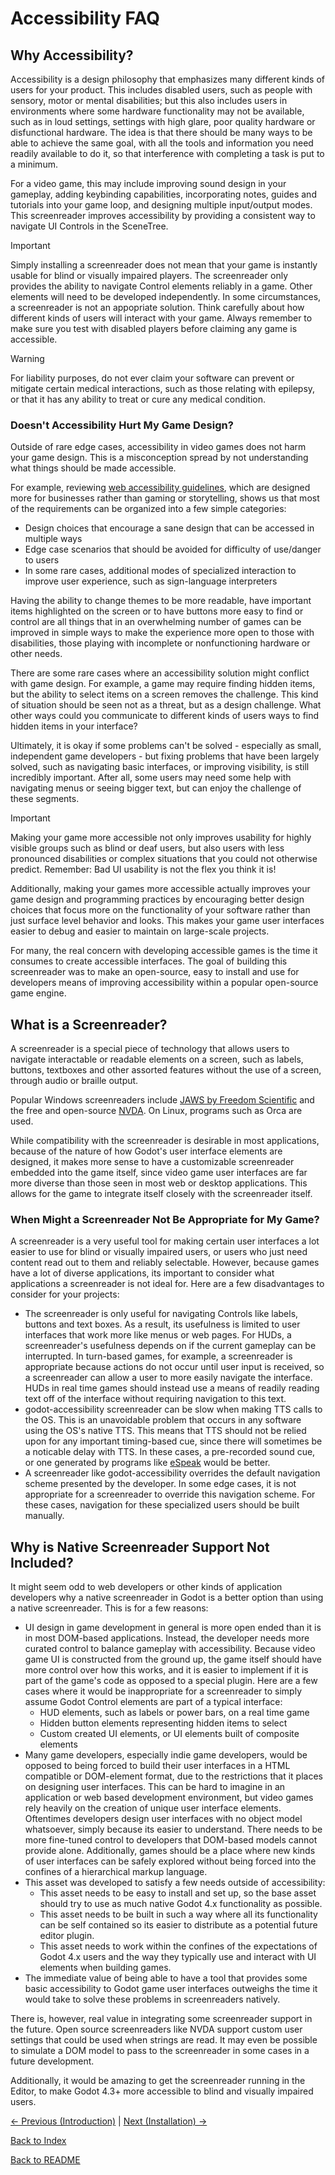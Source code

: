 # Accessibility FAQ

## Why Accessibility?

Accessibility is a design philosophy that emphasizes many different kinds of users for your product. This includes disabled users, such as people with sensory, motor or mental disabilities; but this also includes users in environments where some hardware functionality may not be available, such as in loud settings, settings with high glare, poor quality hardware or disfunctional hardware. The idea is that there should be many ways to be able to achieve the same goal, with all the tools and information you need readily available to do it, so that interference with completing a task is put to a minimum.

For a video game, this may include improving sound design in your gameplay, adding keybinding capabilities, incorporating notes, guides and tutorials into your game loop, and designing multiple input/output modes. This screenreader improves accessibility by providing a consistent way to navigate UI Controls in the SceneTree.

> [!IMPORTANT]  
> Simply installing a screenreader does not mean that your game is instantly usable for blind or visually impaired players. The screenreader only provides the ability to navigate Control elements reliably in a game. Other elements will need to be developed independently. In some circumstances, a screenreader is not an appopriate solution. Think carefully about how different kinds of users will interact with your game. Always remember to make sure you test with disabled players before claiming any game is accessible.

> [!WARNING]  
> For liability purposes, do not ever claim your software can prevent or mitigate certain medical interactions, such as those relating with epilepsy, or that it has any ability to treat or cure any medical condition.

### Doesn't Accessibility Hurt My Game Design?

Outside of rare edge cases, accessibility in video games does not harm your game design. This is a misconception spread by not understanding what things should be made accessible. 

For example, reviewing [web accessibility guidelines](https://www.w3.org/TR/WCAG22/), which are designed more for businesses rather than gaming or storytelling, shows us that most of the requirements can be organized into a few simple categories:
- Design choices that encourage a sane design that can be accessed in multiple ways
- Edge case scenarios that should be avoided for difficulty of use/danger to users
- In some rare cases, additional modes of specialized interaction to improve user experience, such as sign-language interpreters

Having the ability to change themes to be more readable, have important items highlighted on the screen or to have buttons more easy to find or control are all things that in an overwhelming number of games can be improved in simple ways to make the experience more open to those with disabilities, those playing with incomplete or nonfunctioning hardware or other needs.

There are some rare cases where an accessibility solution might conflict with game design. For example, a game may require finding hidden items, but the ability to select items on a screen removes the challenge. This kind of situation should be seen not as a threat, but as a design challenge. What other ways could you communicate to different kinds of users ways to find hidden items in your interface?

Ultimately, it is okay if some problems can't be solved - especially as small, independent game developers - but fixing problems that have been largely solved, such as navigating basic interfaces, or improving visibility, is still incredibly important. After all, some users may need some help with navigating menus or seeing bigger text, but can enjoy the challenge of these segments.

> [!IMPORTANT]  
> Making your game more accessible not only improves usability for highly visible groups such as blind or deaf users, but also users with less pronounced disabilities or complex situations that you could not otherwise predict. Remember: Bad UI usability is not the flex you think it is!

Additionally, making your games more accessible actually improves your game design and programming practices by encouraging better design choices that focus more on the functionality of your software rather than just surface level behavior and looks. This makes your game user interfaces easier to debug and easier to maintain on large-scale projects.

For many, the real concern with developing accessible games is the time it consumes to create accessible interfaces. The goal of building this screenreader was to make an open-source, easy to install and use for developers means of improving accessibility within a popular open-source game engine.

## What is a Screenreader?

A screenreader is a special piece of technology that allows users to navigate interactable or readable elements on a screen, such as labels, buttons, textboxes and other assorted features without the use of a screen, through audio or braille output.

Popular Windows screenreaders include [JAWS by Freedom Scientific](https://www.freedomscientific.com/products/software/jaws/) and the free and open-source [NVDA](https://www.nvaccess.org/download/). On Linux, programs such as Orca are used.

While compatibility with the screenreader is desirable in most applications, because of the nature of how Godot's user interface elements are designed, it makes more sense to have a customizable screenreader embedded into the game itself, since video game user interfaces are far more diverse than those seen in most web or desktop applications. This allows for the game to integrate itself closely with the screenreader itself.

### When Might a Screenreader Not Be Appropriate for My Game?

A screenreader is a very useful tool for making certain user interfaces a lot easier to use for blind or visually impaired users, or users who just need content read out to them and reliably selectable. However, because games have a lot of diverse applications, its important to consider what applications a screenreader is not ideal for. Here are a few disadvantages to consider for your projects:

- The screenreader is only useful for navigating Controls like labels, buttons and text boxes. As a result, its usefulness is limited to user interfaces that work more like menus or web pages. For HUDs, a screenreader's usefulness depends on if the current gameplay can be interrupted. In turn-based games, for example, a screenreader is appropriate because actions do not occur until user input is received, so a screenreader can allow a user to more easily navigate the interface. HUDs in real time games should instead use a means of readily reading text off of the interface without requiring navigation to this text.
- godot-accessibility screenreader can be slow when making TTS calls to the OS. This is an unavoidable problem that occurs in any software using the OS's native TTS. This means that TTS should not be relied upon for any important timing-based cue, since there will sometimes be a noticable delay with TTS. In these cases, a pre-recorded sound cue, or one generated by programs like [eSpeak](https://espeak.sourceforge.net/) would be better.
- A screenreader like godot-accessibility overrides the default navigation scheme presented by the developer. In some edge cases, it is not appropriate for a screenreader to override this navigation scheme. For these cases, navigation for these specialized users should be built manually.

## Why is Native Screenreader Support Not Included?

It might seem odd to web developers or other kinds of application developers why a native screenreader in Godot is a better option than using a native screenreader. This is for a few reasons:

- UI design in game development in general is more open ended than it is in most DOM-based applications. Instead, the developer needs more curated control to balance gameplay with accessibility. Because video game UI is constructed from the ground up, the game itself should have more control over how this works, and it is easier to implement if it is part of the game's code as opposed to a special plugin. Here are a few cases where it would be inappropriate for a screenreader to simply assume Godot Control elements are part of a typical interface:
    - HUD elements, such as labels or power bars, on a real time game
    - Hidden button elements representing hidden items to select
    - Custom created UI elements, or UI elements built of composite elements
- Many game developers, especially indie game developers, would be opposed to being forced to build their user interfaces in a HTML compatible or DOM-element format, due to the restrictions that it places on designing user interfaces. This can be hard to imagine in an application or web based development environment, but video games rely heavily on the creation of unique user interface elements. Oftentimes developers design user interfaces with no object model whatsoever, simply because its easier to understand. There needs to be more fine-tuned control to developers that DOM-based models cannot provide alone. Additionally, games should be a place where new kinds of user interfaces can be safely explored without being forced into the confines of a hierarchical markup language.
-  This asset was developed to satisfy a few needs outside of accessibility:
    - This asset needs to be easy to install and set up, so the base asset should try to use as much native Godot 4.x functionality as possible. 
    - This asset needs to be built in such a way where all its functionality can be self contained so its easier to distribute as a potential future editor plugin.
    - This asset needs to work within the confines of the expectations of Godot 4.x users and the way they typically use and interact with UI elements when building games.
- The immediate value of being able to have a tool that provides some basic accessibility to Godot game user interfaces outweighs the time it would take to solve these problems in screenreaders natively.

There is, however, real value in integrating some screenreader support in the future. Open source screenreaders like NVDA support custom user settings that could be used when strings are read. It may even be possible to simulate a DOM model to pass to the screenreader in some cases in a future development.

Additionally, it would be amazing to get the screenreader running in the Editor, to make Godot 4.3+ more accessible to blind and visually impaired users.

[<- Previous (Introduction)](intro.md)
 | [Next (Installation) ->](installation.md)

[Back to Index](index.md)

[Back to README](../../README.md)
